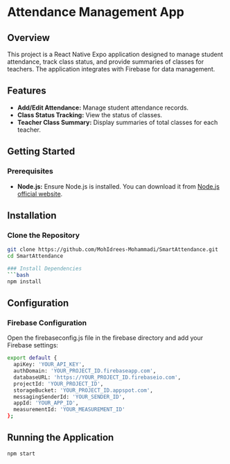 # Attendance Management App

## Overview

This project is a React Native Expo application designed to manage student attendance, track class status, and provide summaries of classes for teachers. The application integrates with Firebase for data management.

## Features

- **Add/Edit Attendance:** Manage student attendance records.
- **Class Status Tracking:** View the status of classes.
- **Teacher Class Summary:** Display summaries of total classes for each teacher.

## Getting Started

### Prerequisites

- **Node.js:** Ensure Node.js is installed. You can download it from [Node.js official website](https://nodejs.org/).

## Installation
### Clone the Repository
 ```bash
git clone https://github.com/MohIdrees-Mohammadi/SmartAttendance.git
cd SmartAttendance

### Install Dependencies
```bash
npm install
```
## Configuration
### Firebase Configuration
Open the firebaseconfig.js file in the firebase directory and add your Firebase settings:
```bash
export default {
  apiKey: 'YOUR_API_KEY',
  authDomain: 'YOUR_PROJECT_ID.firebaseapp.com',
  databaseURL: 'https://YOUR_PROJECT_ID.firebaseio.com',
  projectId: 'YOUR_PROJECT_ID',
  storageBucket: 'YOUR_PROJECT_ID.appspot.com',
  messagingSenderId: 'YOUR_SENDER_ID',
  appId: 'YOUR_APP_ID',
  measurementId: 'YOUR_MEASUREMENT_ID'
};
```

## Running the Application
```bash
npm start
